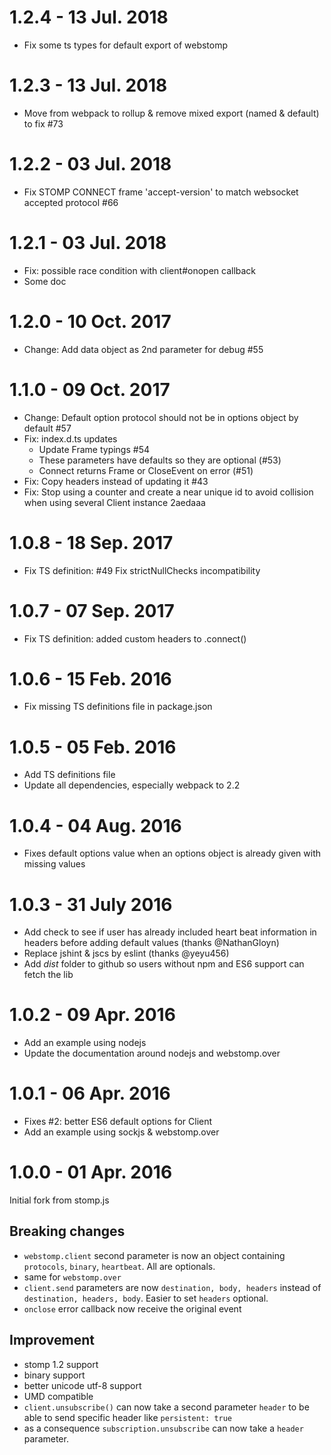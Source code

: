 # 1.2.4 - 13 Jul. 2018

* Fix some ts types for default export of webstomp


# 1.2.3 - 13 Jul. 2018

* Move from webpack to rollup & remove mixed export (named & default) to fix #73


# 1.2.2 - 03 Jul. 2018

* Fix STOMP CONNECT frame 'accept-version' to match websocket accepted protocol #66


# 1.2.1 - 03 Jul. 2018

* Fix: possible race condition with client#onopen callback
* Some doc


# 1.2.0 - 10 Oct. 2017

* Change: Add data object as 2nd parameter for debug #55


# 1.1.0 - 09 Oct. 2017

* Change: Default option protocol should not be in options object by default #57
* Fix: index.d.ts updates
    * Update Frame typings #54
    * These parameters have defaults so they are optional (#53)
    * Connect returns Frame or CloseEvent on error (#51)
* Fix: Copy headers instead of updating it #43
* Fix: Stop using a counter and create a near unique id to avoid collision when using several Client instance 2aedaaa


# 1.0.8 - 18 Sep. 2017

* Fix TS definition: #49 Fix strictNullChecks incompatibility


# 1.0.7 - 07 Sep. 2017

* Fix TS definition: added custom headers to .connect()


# 1.0.6 - 15 Feb. 2016

* Fix missing TS definitions file in package.json


# 1.0.5 - 05 Feb. 2016

* Add TS definitions file
* Update all dependencies, especially webpack to 2.2


# 1.0.4 - 04 Aug. 2016

* Fixes default options value when an options object is already given with missing values


# 1.0.3 - 31 July 2016

* Add check to see if user has already included heart beat information in headers before adding default values (thanks @NathanGloyn)
* Replace jshint & jscs by eslint (thanks @yeyu456)
* Add *dist* folder to github so users without npm and ES6 support can fetch the lib


# 1.0.2 - 09 Apr. 2016

* Add an example using nodejs
* Update the documentation around nodejs and webstomp.over


# 1.0.1 - 06 Apr. 2016

* Fixes #2: better ES6 default options for Client
* Add an example using sockjs & webstomp.over


# 1.0.0 - 01 Apr. 2016

Initial fork from stomp.js

## Breaking changes

* `webstomp.client` second parameter is now an object containing `protocols`, `binary`, `heartbeat`. All are optionals.
* same for `webstomp.over`
* `client.send` parameters are now `destination, body, headers` instead of `destination, headers, body`. Easier to set `headers` optional.
* `onclose` error callback now receive the original event

## Improvement

* stomp 1.2 support
* binary support
* better unicode utf-8 support
* UMD compatible
* `client.unsubscribe()` can now take a second parameter `header` to be able to send specific header like `persistent: true`
* as a consequence `subscription.unsubscribe` can now take a `header` parameter.
